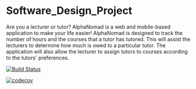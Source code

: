# Software_Design_Project

Are you a lecturer or tutor? AlphaNomad is a web and mobile-based application to make your life easier! AlphaNomad is designed to track the number of hours and the courses that a tutor has tutored. This will assist the lecturers to determine how much is owed to a particular tutor. The application will also allow the lecturer to assign tutors to courses according to the tutors' preferences.



[![Build Status](https://travis-ci.org/aalphanomad/Software_Design_Project.svg?branch=vBranch)](https://travis-ci.org/aalphanomad/Software_Design_Project)

[![codecov](https://codecov.io/gh/aalphanomad/Software_Design_Project/branch/oBranch/graph/badge.svg)](https://codecov.io/gh/aalphanomad/Software_Design_Project)

